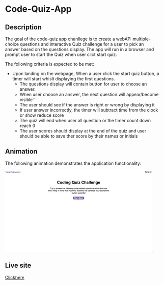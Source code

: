 # Code-Quiz-App

## Description 

The goal of the code-quiz app chanllege is to create a webAPI multiple-choice questions and interactive Quiz challenge for a user to pick an answer based on the questions display. The app will run in a browser and prompt user to start the Quiz when user clict start quiz. 

The following criteria is expected to be met:
* Upon landing on the webpage, When a user click the start quiz button, a timer will start whislt displaying the first questions.
    * The questions display will contain button for user to choose an answer. 
    * When user choose an answer, the next question will appear/become visible¨
    * The user should see if the answer is right or wrong by displaying it
    * If user answer incorrectly, the timer will subtract time from the clock or show reduce score 
    * The quiz will end when user all question or the timer count down reach 0 
    * The user scores should display at the end of the quiz and user should be able to save ther score by their names or initials


## Animation

The following animation demonstrates the application functionality:

![Animation of code quiz. Presses button to start quiz. Clicks the button for the answer to each question, displays if answer was correct or incorrect. Quiz finishes and displays high scores. User adds their intials, then clears their intials and starts over.](08-web-apis-challenge-demo.gif)



## Live site 
[Clickhere](https://harunatech.github.io/Code-Quiz-App/)
